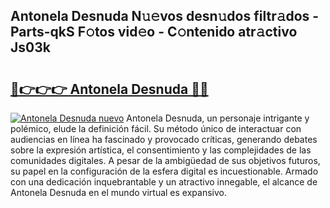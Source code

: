 ## Antonela Desnuda N𝚞𝚎vos desn𝚞dos filtr𝚊dos - Parts-qkS F𝚘tos vid𝚎o - C𝚘ntenido atr𝚊ctivo Js03k

# <h2><a href="http://mb7rwze.tromn.icu/?c=Antonela+Desnuda">🔗👉👉👉 Antonela Desnuda 🔗🔗</a></h2>

[![Antonela Desnuda nuevo](https://i.imgur.com/pEAQMta.gif)](http://mb7rwze.tromn.icu/?c=Antonela+Desnuda)
Antonela Desnuda, un personaje intrigante y polémico, elude la definición fácil. Su método único de interactuar con audiencias en línea ha fascinado y provocado críticas, generando debates sobre la expresión artística, el consentimiento y las complejidades de las comunidades digitales. A pesar de la ambigüedad de sus objetivos futuros, su papel en la configuración de la esfera digital es incuestionable. Armado con una dedicación inquebrantable y un atractivo innegable, el alcance de Antonela Desnuda en el mundo virtual es expansivo.

